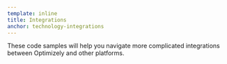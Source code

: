 ```yaml
---
template: inline
title: Integrations
anchor: technology-integrations
---
```

These code samples will help you navigate more complicated integrations between Optimizely and other platforms.